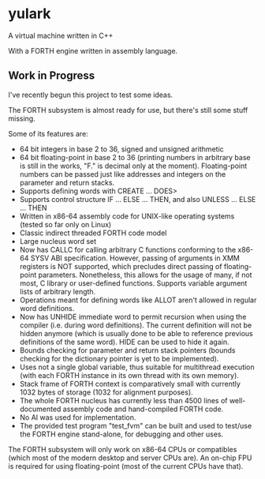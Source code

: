 # yulark
A virtual machine written in C++

With a FORTH engine written in assembly language.

## Work in Progress

I've recently begun this project to test some ideas.

The FORTH subsystem is almost ready for use, but there's still some stuff missing.

Some of its features are:
- 64 bit integers in base 2 to 36, signed and unsigned arithmetic
- 64 bit floating-point in base 2 to 36 (printing numbers in arbitrary base is still in the works, "F." is decimal only at the moment). Floating-point numbers can be passed just like addresses and integers on the parameter and return stacks.
- Supports defining words with CREATE ... DOES>
- Supports control structure IF ... ELSE ... THEN, and also UNLESS ... ELSE ... THEN
- Written in x86-64 assembly code for UNIX-like operating systems (tested so far only on Linux)
- Classic indirect threaded FORTH code model
- Large nucleus word set
- Now has CALLC for calling arbitrary C functions conforming to the x86-64 SYSV ABI specification. However, passing of arguments in XMM registers is NOT supported, which precludes direct passing of floating-point parameters. Nonetheless, this allows for the usage of many, if not most, C library or user-defined functions. Supports variable argument lists of arbitrary length.
- Operations meant for defining words like ALLOT aren't allowed in regular word definitions.
- Now has UNHIDE immediate word to permit recursion when using the compiler (i.e. during word definitions). The current definition will not be hidden anymore (which is usually done to be able to reference previous definitions of the same word). HIDE can be used to hide it again.
- Bounds checking for parameter and return stack pointers (bounds checking for the dictionary pointer is yet to be implemented).
- Uses not a single global variable, thus suitable for multithread execution (with each FORTH instance in its own thread with its own memory).
- Stack frame of FORTH context is comparatively small with currently 1032 bytes of storage (1032 for alignment purposes).
- The whole FORTH nucleus has currently less than 4500 lines of well-documented assembly code and hand-compiled FORTH code.
- No AI was used for implementation.
- The provided test program "test_fvm" can be built and used to test/use the FORTH engine stand-alone, for debugging and other uses.

The FORTH subsystem will only work on x86-64 CPUs or compatibles (which most of the modern desktop and server CPUs are). An on-chip FPU is required for using floating-point (most of the current CPUs have that).
